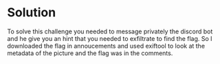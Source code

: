 # Solution

To solve this challenge you needed to message privately the discord bot and he give you an hint that you needed to exfiltrate to find the flag.
So I downloaded the flag in annoucements and used exiftool to look at the metadata of the picture and the flag was in the comments.